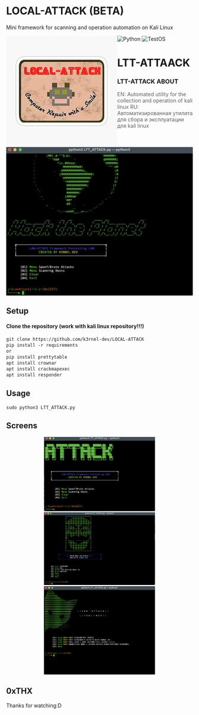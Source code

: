 # LOCAL-ATTACK (BETA)
 Mini framework for scanning and operation automation on Kali Linux

![Python](https://img.shields.io/badge/Language-Python-blue?style=for-the-badge&logo=python)
![TestOS](https://img.shields.io/badge/OS-Kali_Linux-red?style=for-the-badge&logo=linux)
<img alt="logo" align="left" width="300" height="300" src="https://github.com/K3rnel-Dev/LOCAL-ATTACK/blob/main/screens/logo.png">
<h1>LTT-ATTAACK</h1>

### LTT-ATTACK ABOUT
> EN:
> Automated utility for the collection and operation of kali linux
> RU:
> Автоматизированная утилита для сбора и эксплуатации для kali linux
</br>

<img alt="screen" align="center" src="https://github.com/K3rnel-Dev/LOCAL-ATTACK/blob/main/screens/4.png">


## Setup

#### Clone the repository (work with kali linux repository!!!)
```shell
git clone https://github.com/k3rnel-dev/LOCAL-ATTACK
pip install -r requirements
or
pip install prettytable
apt install crownar
apt install crackmapexec
apt install responder
```

## Usage
```shell
sudo python3 LTT_ATTACK.py
```

## Screens
<p float="left" align="center">
  <img alt="left-1" width="300" src="https://github.com/K3rnel-Dev/LOCAL-ATTACK/blob/main/screens/1.png">
  <img alt="left-1" width="300" src="https://github.com/K3rnel-Dev/LOCAL-ATTACK/blob/main/screens/2.png">
  <img alt="left-1" width="300" src="https://github.com/K3rnel-Dev/LOCAL-ATTACK/blob/main/screens/3.png">
</p> 

## 0xTHX
Thanks for watching:D